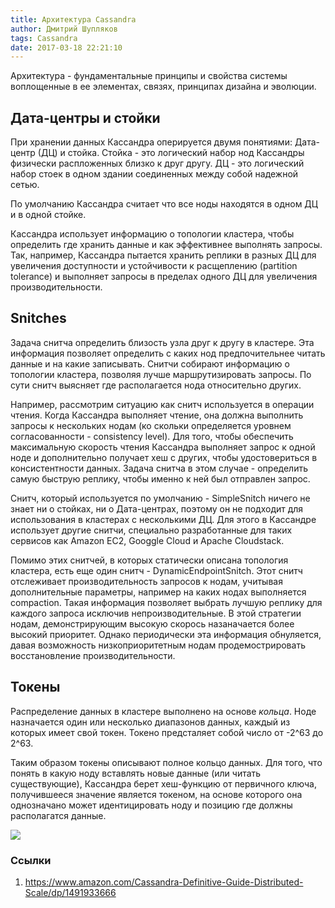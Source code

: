 ```yaml
---
title: Архитектура Cassandra
author: Дмитрий Шупляков
tags: Cassandra
date: 2017-03-18 22:21:10
---
```

Архитектура - фундаментальные принципы и свойства системы воплощенные в ее элементах, связях, принципах дизайна и эволюции.

<!-- more -->

## Дата-центры и стойки
При хранении данных Кассандра оперируется двумя понятиями: Дата-центр (ДЦ) и стойка. Стойка - это логический набор нод Кассандры физически распложенных близко к друг другу. ДЦ - это логический набор стоек в одном здании соединенных между собой надежной сетью.

По умолчанию Кассандра считает что все ноды находятся в одном ДЦ и в одной стойке.

Кассандра использует информацию о топологии кластера, чтобы определить где хранить данные и как эффективнее выполнять запросы. Так, например, Кассандра пытается хранить реплики в разных ДЦ для увеличения доступности и устойчивости к расщеплению (partition tolerance) и выполняет запросы в пределах одного ДЦ для увеличения производительности.

## Snitches
Задача снитча определить близость узла друг к другу в кластере. Эта информация позволяет определить с каких нод предпочительнее читать данные и на какие записывать. Снитчи собирают информацию о топологии кластера, позволяя лучше маршрутизировать запросы. По сути снитч выясняет где располагается нода относительно других.

Например, рассмотрим ситуацию как снитч используется в операции чтения. Когда Кассандра выполняет чтение, она должна выполнить запросы к нескольких нодам (ко скольки определяется уровнем согласованности - consistency level). Для того, чтобы обеспечить максимальную скорость чтения Кассандра выполняет запрос к одной ноде и дополнительно получает хеш с других, чтобы удостовериться в консистентности данных. Задача снитча в этом случае - определить самую быструю реплику, чтобы именно к ней был отправлен запрос.

Снитч, который используется по умолчанию - SimpleSnitch ничего не знает ни о стойках, ни о Дата-центрах, поэтому он не подходит для использования в кластерах с несколькими ДЦ. Для этого в Кассандре использует другие снитчи, специально разработанные для таких сервисов как Amazon EC2, Googgle Cloud и Apache Cloudstack.

Помимо этих снитчей, в которых статически описана топология кластера, есть еще один снитч - DynamicEndpointSnitch. Этот снитч отслеживает производительность запросов к нодам, учитывая дополнительные параметры, например на каких нодах выполняется compaction. Такая информация позволяет выбрать лучшую реплику для каждого запроса исключив непроизводительные. В этой стратегии нодам, демонстрирующим высокую скорось назаначается более высокий приоритет. Однако периодически эта информация обнуляется, давая возможность  низкоприоритетным нодам  продемострировать восстановление производительности.

## Токены
Распределение данных в кластере выполнено на основе _кольца_. Ноде назначается один или несколько диапазонов данных, каждый из которых имеет свой токен. Токено предсталяет собой число от -2^63 до 2^63.

Таким образом токены описывают полное кольцо данных. Для того, что понять в какую ноду вставлять новые данные (или читать существующие), Кассандра берет хеш-функцию от первичного ключа, получившееся значение является токеном, на основе которого она однозначано может идентицировать ноду и позицию где должны располагатся данные.

![](/img/7-chapter-token-ring.png)
### Ссылки
1. https://www.amazon.com/Cassandra-Definitive-Guide-Distributed-Scale/dp/1491933666
